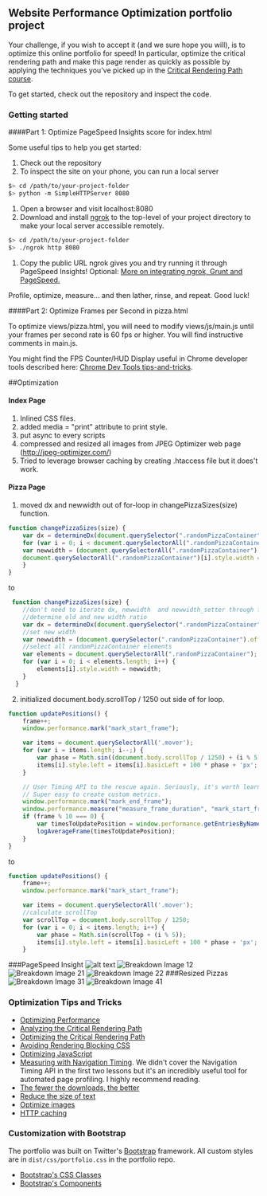 ## Website Performance Optimization portfolio project

Your challenge, if you wish to accept it (and we sure hope you will), is to optimize this online portfolio for speed! In particular, optimize the critical rendering path and make this page render as quickly as possible by applying the techniques you've picked up in the [Critical Rendering Path course](https://www.udacity.com/course/ud884).

To get started, check out the repository and inspect the code.

### Getting started

####Part 1: Optimize PageSpeed Insights score for index.html

Some useful tips to help you get started:

1. Check out the repository
1. To inspect the site on your phone, you can run a local server

  ```bash
  $> cd /path/to/your-project-folder
  $> python -m SimpleHTTPServer 8080
  ```

1. Open a browser and visit localhost:8080
1. Download and install [ngrok](https://ngrok.com/) to the top-level of your project directory to make your local server accessible remotely.

  ``` bash
  $> cd /path/to/your-project-folder
  $> ./ngrok http 8080
  ```

1. Copy the public URL ngrok gives you and try running it through PageSpeed Insights! Optional: [More on integrating ngrok, Grunt and PageSpeed.](http://www.jamescryer.com/2014/06/12/grunt-pagespeed-and-ngrok-locally-testing/)

Profile, optimize, measure... and then lather, rinse, and repeat. Good luck!

####Part 2: Optimize Frames per Second in pizza.html

To optimize views/pizza.html, you will need to modify views/js/main.js until your frames per second rate is 60 fps or higher. You will find instructive comments in main.js. 

You might find the FPS Counter/HUD Display useful in Chrome developer tools described here: [Chrome Dev Tools tips-and-tricks](https://developer.chrome.com/devtools/docs/tips-and-tricks).

##Optimization 
#### Index Page 
1. Inlined CSS files. 
2. added media = "print" attribute to print style.
3. put async to every scripts
4. compressed and resized all images from JPEG Optimizer web page (http://jpeg-optimizer.com/) 
5. Tried to leverage browser caching by creating .htaccess file but it does't work. 

#### Pizza Page
1. moved dx and newwidth out of for-loop in changePizzaSizes(size) function.
```js
function changePizzaSizes(size) {
	var dx = determineDx(document.querySelector(".randomPizzaContainer"), size);
	for (var i = 0; i < document.querySelectorAll(".randomPizzaContainer").length; i++) {
	var newwidth = (document.querySelectorAll(".randomPizzaContainer")[i].offsetWidth + dx) + 'px';
	document.querySelectorAll(".randomPizzaContainer")[i].style.width = newwidth;
	}
}
```
to

```js
 function changePizzaSizes(size) {
	//don't need to iterate dx, newwidth  and newwidth_setter through for loop.
	//determine old and new width ratio
	var dx = determineDx(document.querySelector(".randomPizzaContainer"), size);
	//set new width
	var newwidth = (document.querySelector(".randomPizzaContainer").offsetWidth + dx) + 'px';
	//select all randomPizzaContainer elements
	var elements = document.querySelectorAll(".randomPizzaContainer"); 
	for (var i = 0; i < elements.length; i++) {
		elements[i].style.width = newwidth;
	}
  }
```

2. initialized document.body.scrollTop / 1250 out side of for loop. 
```js
function updatePositions() {
	frame++;
	window.performance.mark("mark_start_frame");

	var items = document.querySelectorAll('.mover');
	for (var i = items.length; i--;) {
		var phase = Math.sin((document.body.scrollTop / 1250) + (i % 5));
		items[i].style.left = items[i].basicLeft + 100 * phase + 'px';
	}

	// User Timing API to the rescue again. Seriously, it's worth learning.
	// Super easy to create custom metrics.
	window.performance.mark("mark_end_frame");
	window.performance.measure("measure_frame_duration", "mark_start_frame", "mark_end_frame");
	if (frame % 10 === 0) {
		var timesToUpdatePosition = window.performance.getEntriesByName("measure_frame_duration");
		logAverageFrame(timesToUpdatePosition);
	}
}
```
 to
```js
function updatePositions() {
	frame++;
	window.performance.mark("mark_start_frame");

	var items = document.querySelectorAll('.mover');
	//calculate scrollTop
	var scrollTop = document.body.scrollTop / 1250;
	for (var i = 0; i < items.length; i++) {
		var phase = Math.sin(scrollTop + (i % 5));
		items[i].style.left = items[i].basicLeft + 100 * phase + 'px';
	}
```

###PageSpeed Insight
	![alt text](https://github.com/jbaek7023/web-optimization/blob/master/readImage/opt1.png) ![Breakdown Image 12](readImage/orig2.png)
	![Breakdown Image 21](readImage/opt1.png) ![Breakdown Image 22](readImage/opt2.png)
###Resized Pizzas
	![Breakdown Image 31](readImage/pi1.png)
	![Breakdown Image 41](readImage/pi2.png)
### Optimization Tips and Tricks
* [Optimizing Performance](https://developers.google.com/web/fundamentals/performance/ "web performance")
* [Analyzing the Critical Rendering Path](https://developers.google.com/web/fundamentals/performance/critical-rendering-path/analyzing-crp.html "analyzing crp")
* [Optimizing the Critical Rendering Path](https://developers.google.com/web/fundamentals/performance/critical-rendering-path/optimizing-critical-rendering-path.html "optimize the crp!")
* [Avoiding Rendering Blocking CSS](https://developers.google.com/web/fundamentals/performance/critical-rendering-path/render-blocking-css.html "render blocking css")
* [Optimizing JavaScript](https://developers.google.com/web/fundamentals/performance/critical-rendering-path/adding-interactivity-with-javascript.html "javascript")
* [Measuring with Navigation Timing](https://developers.google.com/web/fundamentals/performance/critical-rendering-path/measure-crp.html "nav timing api"). We didn't cover the Navigation Timing API in the first two lessons but it's an incredibly useful tool for automated page profiling. I highly recommend reading.
* <a href="https://developers.google.com/web/fundamentals/performance/optimizing-content-efficiency/eliminate-downloads.html">The fewer the downloads, the better</a>
* <a href="https://developers.google.com/web/fundamentals/performance/optimizing-content-efficiency/optimize-encoding-and-transfer.html">Reduce the size of text</a>
* <a href="https://developers.google.com/web/fundamentals/performance/optimizing-content-efficiency/image-optimization.html">Optimize images</a>
* <a href="https://developers.google.com/web/fundamentals/performance/optimizing-content-efficiency/http-caching.html">HTTP caching</a>

### Customization with Bootstrap
The portfolio was built on Twitter's <a href="http://getbootstrap.com/">Bootstrap</a> framework. All custom styles are in `dist/css/portfolio.css` in the portfolio repo.

* <a href="http://getbootstrap.com/css/">Bootstrap's CSS Classes</a>
* <a href="http://getbootstrap.com/components/">Bootstrap's Components</a>
